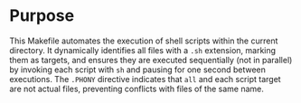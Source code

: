 # Purpose
This Makefile automates the execution of shell scripts within the current directory. It dynamically identifies all files with a `.sh` extension, marking them as targets, and ensures they are executed sequentially (not in parallel) by invoking each script with `sh` and pausing for one second between executions. The `.PHONY` directive indicates that `all` and each script target are not actual files, preventing conflicts with files of the same name.
